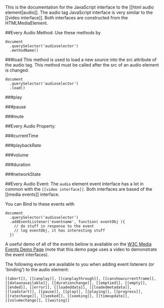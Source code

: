 This is the documentation for the JavaScript interface to the [[html audio element|audio]]. The audio tag JavaScript interface is very similar to the [[video interface]]. Both interfaces are constructed from the HTMLMediaElement.


##Every Audio Method:
Use these methods by

    document
      .querySelector('audioselector')
      .methodName()

###load
This method is used to load a new source into the src attribute of the audio tag. This method must be called after the src of an audio element is changed.

    document
      .querySelector('audioselector')
      .load()


###play

###pause

###mute

##Every Audio Property:

###currentTime

###playbackRate

###volume

###duration

###networkState

##Every Audio Event:
The `audio` element event interface has a lot in common with the `[[video interface]]`. Both interfaces are based of the [[media events]] interface.

You can Bind to these events with

    document
      .querySelector('audioselector')
      .addEventListener('eventname', function( eventObj ){
        // do stuff in response to the event
        // log eventObj, it has interesting stuff
      })
      
A useful demo of all of the events bellow is available on the <a href="http://www.w3.org/2010/05/video/mediaevents.html">W3C Media Events Demo Page</a> (note that this demo page uses a video to demonstrate the event interfaces).

The following events are available to you when adding event listeners (or 'binding') to the audio element:

`[[abort]], [[canplay]], [[canplaythrough]], [[canshowcurrentframe]], [[dataunavailable]], [[durationchange]], [[emptied]], [[empty]], [[ended]], [[error]], [[loadeddata]], [[loadedmetadata]], [[loadstart]], [[pause]], [[play]], [[playing]], [[progress]], [[ratechange]], [[seeked]], [[seeking]], [[timeupdate]], [[volumechange]], [[waiting]]`